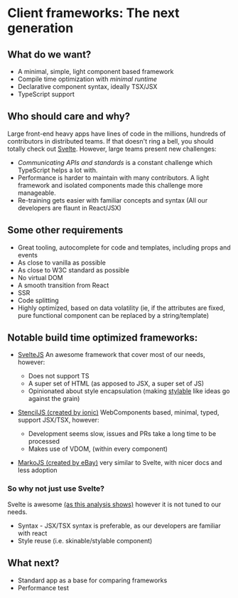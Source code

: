 # Client frameworks: The next generation 
## What do we want?
- A minimal, simple, light component based framework
- Compile time optimization with *minimal runtime*
- Declarative component syntax, ideally TSX/JSX
- TypeScript support

## Who should care and why?
Large front-end heavy apps have lines of code in the millions, hundreds of contributors in distributed teams.
If that doesn't ring a bell, you should totally check out [Svelte](https://svelte.dev/). However, large teams present new challenges:
- *Communicating APIs and standards* is a constant challenge which TypeScript helps a lot with.
- Performance is harder to maintain with many contributors. A light framework and isolated components made this challenge more manageable.
- Re-training gets easier with familiar concepts and syntax (All our developers are flaunt in React/JSX)

## Some other requirements
- Great tooling, autocomplete for code and templates, including props and events
- As close to vanilla as possible
- As close to W3C standard as possible
- No virtual DOM
- A smooth transition from React
- SSR
- Code splitting
- Highly optimized, based on data volatility (ie, if the attributes are fixed, pure functional component can be replaced by a string/template)

## Notable build time optimized frameworks:
- [SvelteJS](https://svelte.dev/)
    An awesome framework that cover most of our needs, however:
    + Does not support TS
    + A super set of HTML (as apposed to JSX, a super set of JS)
    + Opinionated about style encapsulation (making [stylable](https://github.com/wix/stylable) like ideas go against the grain)

- [StencilJS (created by ionic)](https://stenciljs.com/) 
    WebComponents based, minimal, typed, support JSX/TSX, however:
    + Development seems slow, issues and PRs take a long time to be processed
    + Makes use of VDOM, (within every component)

- [MarkoJS (created by eBay)](https://markojs.com/) very similar to Svelte, with nicer docs and less adoption

### So why not just use Svelte?
Svelte is awesome [(as this analysis shows)](./svelte.md) however it is not tuned to our needs.  
- Syntax - JSX/TSX syntax is preferable, as our developers are familiar with react 
- Style reuse (i.e. skinable/stylable component)

## What next?
- Standard app as a base for comparing frameworks
- Performance test


